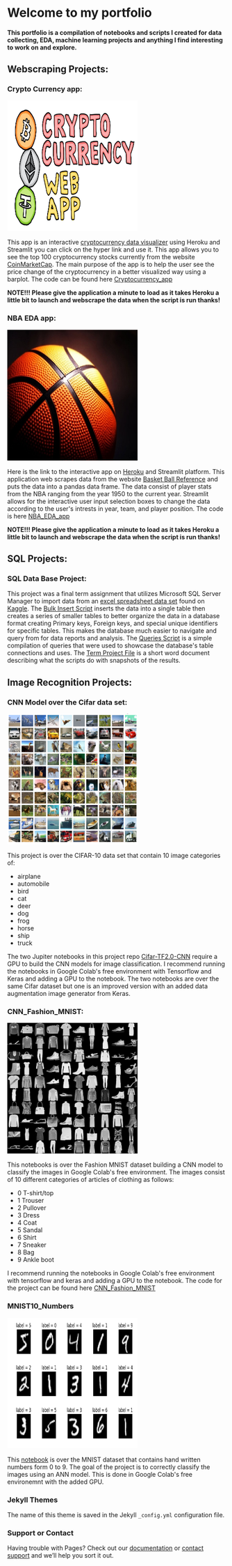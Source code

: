 # Welcome to my portfolio

#### This portfolio is a compilation of notebooks and scripts I created for data collecting, EDA, machine learning projects and anything I find interesting to work on and explore.

## Webscraping Projects:

### Crypto Currency app:

<kbd><img src="https://raw.githubusercontent.com/Abenitez27/Abenitez27.github.io/master/gh_images/crypto_image.jpg" width="300" height="300"><kbd>


This app is an interactive [cryptocurrency data visualizer](https://cryptocurrency-app-streamlit.herokuapp.com) using Heroku and Streamlit you can click on the hyper link and use it. This app allows you to see the top 100 cryptocurrency stocks currently from the website [CoinMarketCap](https://coinmarketcap.com).
The main purpose of the app is to help the user see the price change of the cryptocurrency in a better visualized way using a barplot. The code can be found here [Cryptocurrency_app](https://github.com/Abenitez27/Crypto_currency_app/blob/master/cryptocurrency-app.py)

**NOTE!!! Please give the application a minute to load as it takes Heroku a little bit to launch and webscrape the data when the script is run thanks!**

### NBA EDA app:

<kbd><img src="https://raw.githubusercontent.com/Abenitez27/Abenitez27.github.io/master/gh_images/stock_basketball_image.png" width="300" height="300"><kbd>


Here is the link to the interactive app on [Heroku](https://nba-eda-app-streamlit.herokuapp.com/) and Streamlit platform.
This application web scrapes data from the website [Basket Ball Reference](https://www.basketball-reference.com/) and puts the data into a pandas data frame. The data consist of player stats from the NBA ranging from the year 1950 to the current year. Streamlit allows for the interactive user input selection boxes to change the data according to the user's intrests in year, team, and player position. The code is here [NBA_EDA_app](https://github.com/Abenitez27/NBA_EDA_app)

**NOTE!!! Please give the application a minute to load as it takes Heroku a little bit to launch and webscrape the data when the script is run thanks!**

## SQL Projects:

### SQL Data Base Project:
This project was a final term assignment that utilizes Microsoft SQL Server Manager to import data from an [excel spreadsheet data set](https://github.com/Abenitez27/Abenitez27.github.io/blob/master/SQL_Projects/Full_Custom/sales_data_total_data.csv) found on [Kaggle](https://www.kaggle.com/kyanyoga/sample-sales-data). The [Bulk Insert Script](https://github.com/Abenitez27/Abenitez27.github.io/blob/master/SQL_Projects/Full_Custom/Bulk_insert.sql)  inserts the data into a single table then creates a series of smaller tables to better organize the data in a database format creating Primary keys, Foreign keys, and special unique identifiers for specific tables. This makes the database much easier to navigate and query from for data reports and analysis. The [Queries Script](https://github.com/Abenitez27/Abenitez27.github.io/blob/master/SQL_Projects/Full_Custom/SQL_Queries.sql) is a simple compilation of queries that were used to showcase the database's table connections and uses. The [Term Project File](https://github.com/Abenitez27/Abenitez27.github.io/blob/master/SQL_Projects/Full_Custom/Benitez_Term_Project.docx) is a short word document describing what the scripts do with snapshots of the results.

## Image Recognition Projects:

### CNN Model over the Cifar data set:

<kbd><img src="https://raw.githubusercontent.com/Abenitez27/Abenitez27.github.io/master/gh_images/cifar-10_images_sample.png" width="300" height="300"><kbd>
 
 
This project is over the CIFAR-10 data set that contain 10 image categories of:

- airplane
- automobile
- bird
- cat
- deer
- dog
- frog
- horse
- ship
- truck

The two Jupiter notebooks in this project repo [Cifar-TF2.0-CNN](https://github.com/Abenitez27/Cifar-TF2.0-CNN) require a GPU to build the CNN models for image classification. I recommend running the notebooks in Google Colab's free environment with Tensorflow and Keras and adding a GPU to the notebook. The two notebooks are over the same Cifar dataset but one is an improved version with an added data augmentation image generator from Keras. 


### CNN_Fashion_MNIST:

<kbd><img src="https://raw.githubusercontent.com/Abenitez27/Abenitez27.github.io/master/gh_images/fashion%20mnist%20dataset.png" width="300" height="300"><kbd>

This notebooks is over the Fashion MNIST dataset building a CNN model to classify the images in Google Colab's free environment. The images consist of 10 different categories of
articles of clothing as follows:

- 0 T-shirt/top
- 1 Trouser
- 2 Pullover
- 3 Dress
- 4 Coat
- 5 Sandal
- 6 Shirt
- 7 Sneaker
- 8 Bag
- 9 Ankle boot

I recommend running the notebooks in Google Colab's free environment with tensorflow and keras and adding a GPU to the notebook. The code for the project can be found here [CNN_Fashion_MNIST](https://github.com/Abenitez27/CNN_Fashion_MNIST/blob/main/CNN_Fashion_MNIST.ipynb)

### MNIST10_Numbers

<kbd><img src="https://raw.githubusercontent.com/Abenitez27/Abenitez27.github.io/master/gh_images/MNIST_dataset_sample.png" width="300" height="300"><kbd>

This [notebook](https://github.com/Abenitez27/MNIST10_Numbers/blob/main/TF2_0_ANN_MNIST.ipynb) is over the MNIST dataset that contains hand written numbers form 0 to 9. The goal of the project is to correctly classify the images using an ANN model. This is done in Google Colab's free environemnt with the added GPU. 




### Jekyll Themes
 The name of this theme is saved in the Jekyll `_config.yml` configuration file.

### Support or Contact

Having trouble with Pages? Check out our [documentation](https://docs.github.com/categories/github-pages-basics/) or [contact support](https://github.com/contact) and we’ll help you sort it out.
